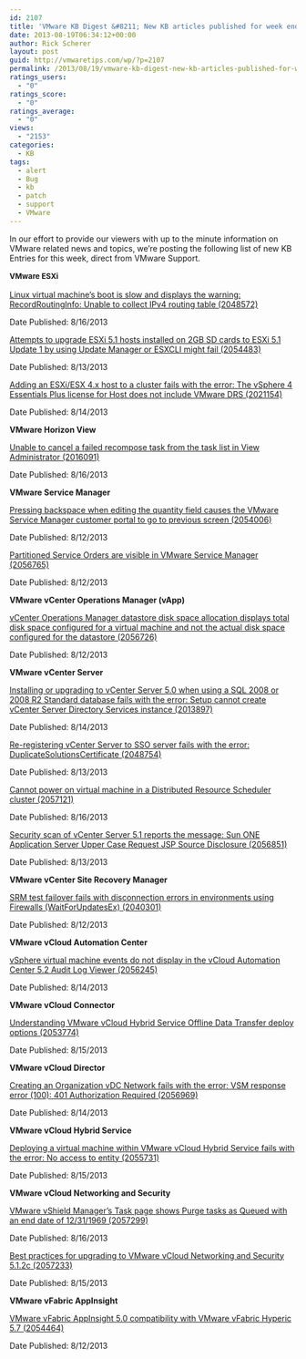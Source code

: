 ```yaml
---
id: 2107
title: 'VMware KB Digest &#8211; New KB articles published for week ending 8/17/13'
date: 2013-08-19T06:34:12+00:00
author: Rick Scherer
layout: post
guid: http://vmwaretips.com/wp/?p=2107
permalink: /2013/08/19/vmware-kb-digest-new-kb-articles-published-for-week-ending-81713/
ratings_users:
  - "0"
ratings_score:
  - "0"
ratings_average:
  - "0"
views:
  - "2153"
categories:
  - KB
tags:
  - alert
  - Bug
  - kb
  - patch
  - support
  - VMware
---
```

In our effort to provide our viewers with up to the minute information on VMware related news and topics, we&#8217;re posting the following list of new KB Entries for this week, direct from VMware Support.

<strong style="font-size: 13px; line-height: 19px;"><!--more-->VMware ESXi</strong>

[Linux virtual machine’s boot is slow and displays the warning: RecordRoutingInfo: Unable to collect IPv4 routing table (2048572)](http://kb.vmware.com/kb/2048572)
  
Date Published: 8/16/2013
  
[Attempts to upgrade ESXi 5.1 hosts installed on 2GB SD cards to ESXi 5.1 Update 1 by using Update Manager or ESXCLI might fail (2054483)](http://kb.vmware.com/kb/2054483)
  
Date Published: 8/13/2013
  
[Adding an ESXi/ESX 4.x host to a cluster fails with the error: The vSphere 4 Essentials Plus license for Host does not include VMware DRS (2021154)](http://kb.vmware.com/kb/2021154)
  
Date Published: 8/14/2013

**VMware Horizon View**
  
[Unable to cancel a failed recompose task from the task list in View Administrator (2016091)](http://kb.vmware.com/kb/2016091)
  
Date Published: 8/16/2013

**VMware Service Manager**
  
[Pressing backspace when editing the quantity field causes the VMware Service Manager customer portal to go to previous screen (2054006)](http://kb.vmware.com/kb/2054006)
  
Date Published: 8/12/2013
  
[Partitioned Service Orders are visible in VMware Service Manager (2056765)](http://kb.vmware.com/kb/2056765)
  
Date Published: 8/12/2013

**VMware vCenter Operations Manager (vApp)**
  
[vCenter Operations Manager datastore disk space allocation displays total disk space configured for a virtual machine and not the actual disk space configured for the datastore (2056726)](http://kb.vmware.com/kb/2056726)
  
Date Published: 8/12/2013

**VMware vCenter Server**
  
[Installing or upgrading to vCenter Server 5.0 when using a SQL 2008 or 2008 R2 Standard database fails with the error: Setup cannot create vCenter Server Directory Services instance (2013897)](http://kb.vmware.com/kb/2013897)
  
Date Published: 8/14/2013
  
[Re-registering vCenter Server to SSO server fails with the error: DuplicateSolutionsCertificate (2048754)](http://kb.vmware.com/kb/2048754)
  
Date Published: 8/13/2013
  
[Cannot power on virtual machine in a Distributed Resource Scheduler cluster (2057121)](http://kb.vmware.com/kb/2057121)
  
Date Published: 8/16/2013
  
[Security scan of vCenter Server 5.1 reports the message: Sun ONE Application Server Upper Case Request JSP Source Disclosure (2056851)](http://kb.vmware.com/kb/2056851)
  
Date Published: 8/13/2013

**VMware vCenter Site Recovery Manager**
  
[SRM test failover fails with disconnection errors in environments using Firewalls (WaitForUpdatesEx) (2040301)](http://kb.vmware.com/kb/2040301)
  
Date Published: 8/12/2013

**VMware vCloud Automation Center**
  
[vSphere virtual machine events do not display in the vCloud Automation Center 5.2 Audit Log Viewer (2056245)](http://kb.vmware.com/kb/2056245)
  
Date Published: 8/14/2013

**VMware vCloud Connector**
  
[Understanding VMware vCloud Hybrid Service Offline Data Transfer deploy options (2053774)](http://kb.vmware.com/kb/2053774)
  
Date Published: 8/15/2013

**VMware vCloud Director**
  
[Creating an Organization vDC Network fails with the error: VSM response error (100): 401 Authorization Required (2056969)](http://kb.vmware.com/kb/2056969)
  
Date Published: 8/14/2013

**VMware vCloud Hybrid Service**
  
[Deploying a virtual machine within VMware vCloud Hybrid Service fails with the error: No access to entity (2055731)](http://kb.vmware.com/kb/2055731)
  
Date Published: 8/15/2013

**VMware vCloud Networking and Security**
  
[VMware vShield Manager’s Task page shows Purge tasks as Queued with an end date of 12/31/1969 (2057299)](http://kb.vmware.com/kb/2057299)
  
Date Published: 8/16/2013
  
[Best practices for upgrading to VMware vCloud Networking and Security 5.1.2c (2057233)](http://kb.vmware.com/kb/2057233)
  
Date Published: 8/15/2013

**VMware vFabric AppInsight**
  
[VMware vFabric AppInsight 5.0 compatibility with VMware vFabric Hyperic 5.7 (2054464)](http://kb.vmware.com/kb/2054464)
  
Date Published: 8/12/2013